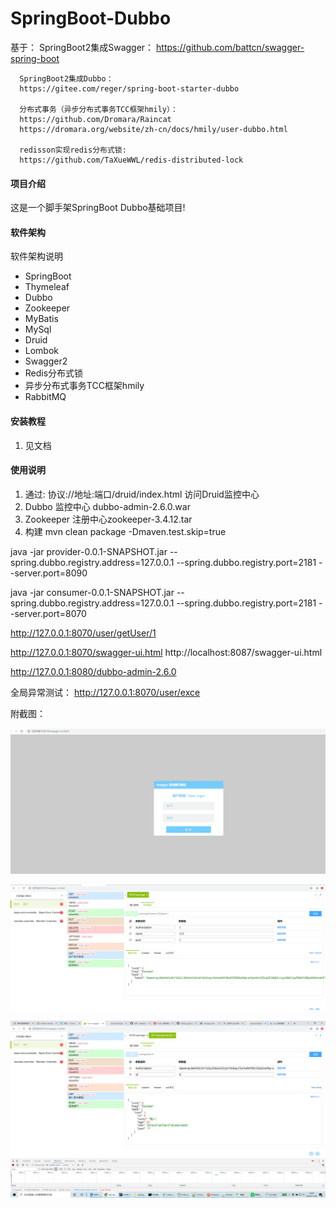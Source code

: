 # SpringBoot-Dubbo
基于：
      SpringBoot2集成Swagger：
      https://github.com/battcn/swagger-spring-boot

      SpringBoot2集成Dubbo：
      https://gitee.com/reger/spring-boot-starter-dubbo
      
      分布式事务（异步分布式事务TCC框架hmily）：
      https://github.com/Dromara/Raincat
      https://dromara.org/website/zh-cn/docs/hmily/user-dubbo.html
      
      redisson实现redis分布式锁:
      https://github.com/TaXueWWL/redis-distributed-lock
      
#### 项目介绍
这是一个脚手架SpringBoot Dubbo基础项目!

#### 软件架构
软件架构说明
* SpringBoot
* Thymeleaf
* Dubbo
* Zookeeper
* MyBatis
* MySql
* Druid
* Lombok
* Swagger2
* Redis分布式锁
* 异步分布式事务TCC框架hmily
* RabbitMQ

#### 安装教程
1. 见文档

#### 使用说明
1. 通过: 协议://地址:端口/druid/index.html 访问Druid监控中心
2. Dubbo 监控中心 dubbo-admin-2.6.0.war 
3. Zookeeper 注册中心zookeeper-3.4.12.tar 
4. 构建
 mvn clean package -Dmaven.test.skip=true
 
 java -jar provider-0.0.1-SNAPSHOT.jar --spring.dubbo.registry.address=127.0.0.1  --spring.dubbo.registry.port=2181 --server.port=8090

 java -jar consumer-0.0.1-SNAPSHOT.jar --spring.dubbo.registry.address=127.0.0.1  --spring.dubbo.registry.port=2181 --server.port=8070

  http://127.0.0.1:8070/user/getUser/1
  
  http://127.0.0.1:8070/swagger-ui.html
  http://localhost:8087/swagger-ui.html
  
  http://127.0.0.1:8080/dubbo-admin-2.6.0   

全局异常测试：
http://127.0.0.1:8070/user/exce

附截图：

![Image text](https://github.com/gwh2008/SpringBoot-Dubbo/blob/master/SQL/20191130180355.png)

![Image text](https://github.com/gwh2008/SpringBoot-Dubbo/blob/master/SQL/20191130180501.png)

![Image text](https://github.com/gwh2008/SpringBoot-Dubbo/blob/master/SQL/20191130180548.png)





